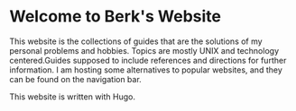 # Welcome to Berk's Website

This website is the collections of guides that are the solutions of my personal
problems and hobbies. Topics are mostly UNIX and technology centered.Guides
supposed to include references and directions for further information. I am
hosting some alternatives to popular websites, and they can be found on the
navigation bar.


This website is written with Hugo.

